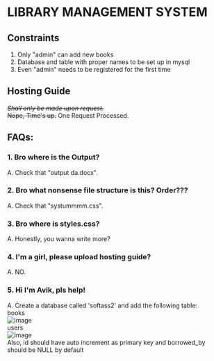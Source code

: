 # LIBRARY MANAGEMENT SYSTEM

## Constraints

1. Only "admin" can add new books
2. Database and table with proper names to be set up in mysql
3. Even "admin" needs to be registered for the first time

## Hosting Guide

<s>_Shall only be made upon request._</s> <br>
<s>Nope, Time's up.</s>
One Request Processed.

## FAQs:

### 1. Bro where is the Output?

A. Check that "output da.docx".

### 2. Bro what nonsense file structure is this? Order???

A. Check that "systummmm.css".

### 3. Bro where is styles.css?

A. Honestly, you wanna write more? 

### 4. I'm a girl, please upload hosting guide?

A. NO.

### 5. Hi I'm Avik, pls help!

A. Create a database called 'softass2' and add the following table:<br>
    books<br>
    ![image](https://github.com/PixMusicaX/Sem5IOT/assets/129383302/d50e4ae4-941d-4566-8493-4143b9caa828)<br>
    users<br>
    ![image](https://github.com/PixMusicaX/Sem5IOT/assets/129383302/b2832216-ce31-4573-ac83-64b7e367d408)<br>
    Also, id should have auto increment as primary key and borrowed_by should be NULL by default
